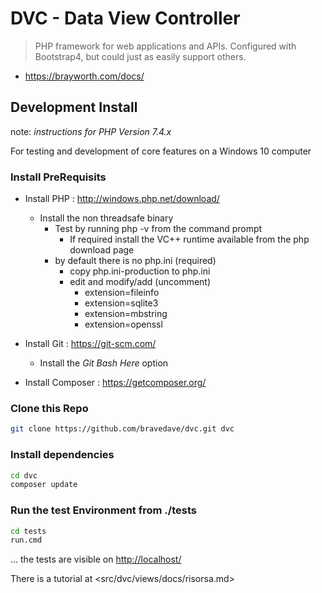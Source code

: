 # DVC - Data View Controller

> PHP framework for web applications and APIs.
Configured with Bootstrap4, but could just as easily support others.

* <https://brayworth.com/docs/>

## Development Install

note: _instructions for PHP Version 7.4.x_

For testing and development of core features on a Windows 10 computer

### Install PreRequisits

* Install PHP : <http://windows.php.net/download/>
  * Install the non threadsafe binary
    * Test by running php -v from the command prompt
      * If required install the VC++ runtime available from the php download page
    * by default there is no php.ini (required)
      * copy php.ini-production to php.ini
      * edit and modify/add (uncomment)
        * extension=fileinfo
        * extension=sqlite3
        * extension=mbstring
        * extension=openssl

* Install Git : <https://git-scm.com/>
  * Install the *Git Bash Here* option
* Install Composer : <https://getcomposer.org/>

### Clone this Repo

```bash
git clone https://github.com/bravedave/dvc.git dvc
```

### Install dependencies

```bash
cd dvc
composer update
```

### Run the test Environment from ./tests

```bash
cd tests
run.cmd
```

... the tests are visible on <http://localhost/>

There is a tutorial at <src/dvc/views/docs/risorsa.md>
